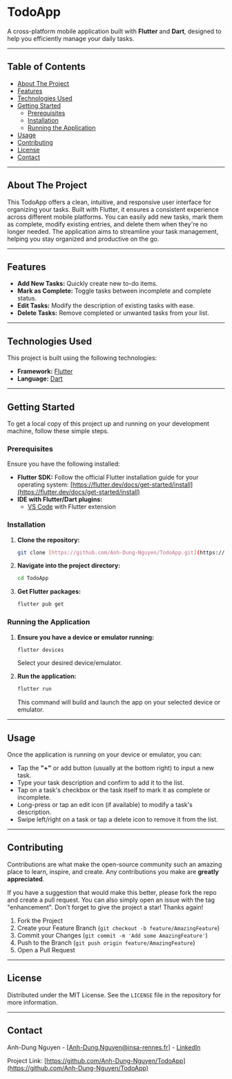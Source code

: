 # TodoApp

A cross-platform mobile application built with **Flutter** and **Dart**, designed to help you efficiently manage your daily tasks.

---

## Table of Contents

-   [About The Project](#about-the-project)
-   [Features](#features)
-   [Technologies Used](#technologies-used)
-   [Getting Started](#getting-started)
    -   [Prerequisites](#prerequisites)
    -   [Installation](#installation)
    -   [Running the Application](#running-the-application)
-   [Usage](#usage)
-   [Contributing](#contributing)
-   [License](#license)
-   [Contact](#contact)

---

## About The Project

This TodoApp offers a clean, intuitive, and responsive user interface for organizing your tasks. Built with Flutter, it ensures a consistent experience across different mobile platforms. You can easily add new tasks, mark them as complete, modify existing entries, and delete them when they're no longer needed. The application aims to streamline your task management, helping you stay organized and productive on the go.

---

## Features

* **Add New Tasks:** Quickly create new to-do items.
* **Mark as Complete:** Toggle tasks between incomplete and complete status.
* **Edit Tasks:** Modify the description of existing tasks with ease.
* **Delete Tasks:** Remove completed or unwanted tasks from your list.

---

## Technologies Used

This project is built using the following technologies:

* **Framework:** [Flutter](https://flutter.dev/)
* **Language:** [Dart](https://dart.dev/)

---

## Getting Started

To get a local copy of this project up and running on your development machine, follow these simple steps.

### Prerequisites

Ensure you have the following installed:

* **Flutter SDK:** Follow the official Flutter installation guide for your operating system: [https://flutter.dev/docs/get-started/install](https://flutter.dev/docs/get-started/install)
* **IDE with Flutter/Dart plugins:**
    * [VS Code](https://code.visualstudio.com/) with Flutter extension

### Installation

1.  **Clone the repository:**
    ```bash
    git clone [https://github.com/Anh-Dung-Nguyen/TodoApp.git](https://github.com/Anh-Dung-Nguyen/TodoApp.git)
    ```
2.  **Navigate into the project directory:**
    ```bash
    cd TodoApp
    ```
3.  **Get Flutter packages:**
    ```bash
    flutter pub get
    ```

### Running the Application

1.  **Ensure you have a device or emulator running:**
    ```bash
    flutter devices
    ```
    Select your desired device/emulator.

2.  **Run the application:**
    ```bash
    flutter run
    ```
    This command will build and launch the app on your selected device or emulator.

---

## Usage

Once the application is running on your device or emulator, you can:

* Tap the **"+"** or add button (usually at the bottom right) to input a new task.
* Type your task description and confirm to add it to the list.
* Tap on a task's checkbox or the task itself to mark it as complete or incomplete.
* Long-press or tap an edit icon (if available) to modify a task's description.
* Swipe left/right on a task or tap a delete icon to remove it from the list.

---

## Contributing

Contributions are what make the open-source community such an amazing place to learn, inspire, and create. Any contributions you make are **greatly appreciated**.

If you have a suggestion that would make this better, please fork the repo and create a pull request. You can also simply open an issue with the tag "enhancement". Don't forget to give the project a star! Thanks again!

1.  Fork the Project
2.  Create your Feature Branch (`git checkout -b feature/AmazingFeature`)
3.  Commit your Changes (`git commit -m 'Add some AmazingFeature'`)
4.  Push to the Branch (`git push origin feature/AmazingFeature`)
5.  Open a Pull Request

---

## License

Distributed under the MIT License. See the `LICENSE` file in the repository for more information.

---

## Contact

Anh-Dung Nguyen - [Anh-Dung.Nguyen@insa-rennes.fr] - [LinkedIn](https://www.linkedin.com/in/anh-dung-nguyen/)

Project Link: [https://github.com/Anh-Dung-Nguyen/TodoApp](https://github.com/Anh-Dung-Nguyen/TodoApp)
